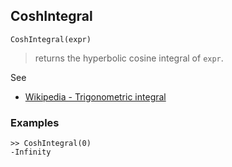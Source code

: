 ## CoshIntegral

```
CoshIntegral(expr)
```

> returns the hyperbolic cosine integral of `expr`.
  
See
* [Wikipedia - Trigonometric integral](https://en.wikipedia.org/wiki/Trigonometric_integral)

### Examples

```
>> CoshIntegral(0)
-Infinity
```
 